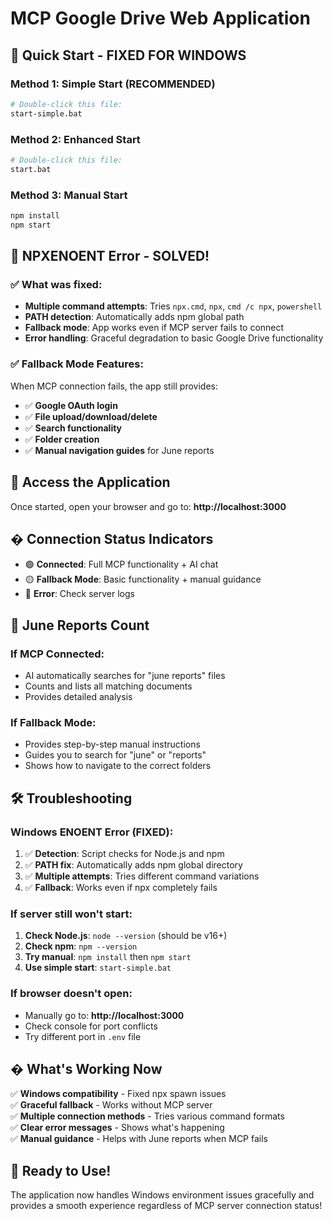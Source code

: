 # MCP Google Drive Web Application

## 🚀 Quick Start - FIXED FOR WINDOWS

### Method 1: Simple Start (RECOMMENDED)
```bash
# Double-click this file:
start-simple.bat
```

### Method 2: Enhanced Start  
```bash
# Double-click this file:
start.bat
```

### Method 3: Manual Start
```bash
npm install
npm start
```

## 🔧 NPXENOENT Error - SOLVED!

### ✅ What was fixed:
- **Multiple command attempts**: Tries `npx.cmd`, `npx`, `cmd /c npx`, `powershell`
- **PATH detection**: Automatically adds npm global path
- **Fallback mode**: App works even if MCP server fails to connect
- **Error handling**: Graceful degradation to basic Google Drive functionality

### ✅ Fallback Mode Features:
When MCP connection fails, the app still provides:
- ✅ **Google OAuth login**
- ✅ **File upload/download/delete**
- ✅ **Search functionality**
- ✅ **Folder creation**
- ✅ **Manual navigation guides** for June reports

## 📱 Access the Application

Once started, open your browser and go to:
**http://localhost:3000**

## � Connection Status Indicators

- 🟢 **Connected**: Full MCP functionality + AI chat
- 🟡 **Fallback Mode**: Basic functionality + manual guidance
- 🔴 **Error**: Check server logs

## 🎯 June Reports Count

### If MCP Connected:
- AI automatically searches for "june reports" files
- Counts and lists all matching documents
- Provides detailed analysis

### If Fallback Mode:
- Provides step-by-step manual instructions
- Guides you to search for "june" or "reports"
- Shows how to navigate to the correct folders

## 🛠️ Troubleshooting

### Windows ENOENT Error (FIXED):
1. ✅ **Detection**: Script checks for Node.js and npm
2. ✅ **PATH fix**: Automatically adds npm global directory
3. ✅ **Multiple attempts**: Tries different command variations
4. ✅ **Fallback**: Works even if npx completely fails

### If server still won't start:
1. **Check Node.js**: `node --version` (should be v16+)
2. **Check npm**: `npm --version`
3. **Try manual**: `npm install` then `npm start`
4. **Use simple start**: `start-simple.bat`

### If browser doesn't open:
- Manually go to: **http://localhost:3000**
- Check console for port conflicts
- Try different port in `.env` file

## � What's Working Now

✅ **Windows compatibility** - Fixed npx spawn issues  
✅ **Graceful fallback** - Works without MCP server  
✅ **Multiple connection methods** - Tries various command formats  
✅ **Clear error messages** - Shows what's happening  
✅ **Manual guidance** - Helps with June reports when MCP fails  

## 🎉 Ready to Use!

The application now handles Windows environment issues gracefully and provides a smooth experience regardless of MCP server connection status!
